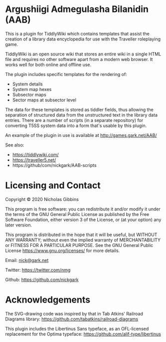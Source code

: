 # Argushiigi Admegulasha Bilanidin (AAB)

This is a plugin for TiddlyWiki which contains templates that assist the creation of a library data encyclopedia for use with the Traveller roleplaying game.

TiddlyWiki is an open source wiki that stores an entire wiki in a single HTML file and requires no other software apart from a modern web browser. It works well for both online and offline use.

The plugin includes specific templates for the rendering of:

* System details
* System map hexes
* Subsector maps
* Sector maps at subsector level

The data for these templates is stored as tiddler fields, thus allowing the separation of structured data from the unstructured text in the library data entries. There are a number of scripts (in a separate repository) for converting T5SS system data into a form that's usable by this plugin.

An example of the plugin in use is available at http://games.gark.net/AAB/

See also:

* https://tiddlywiki.com/
* https://traveller5.net/
* https://github/com/nickgark/AAB-scripts

# Licensing and Contact

Copyright © 2020 Nicholas Gibbins

This program is free software: you can redistribute it and/or modify it under the terms of the GNU General Public License as published by the Free Software Foundation, either version 3 of the License, or (at your option) any later version.

This program is distributed in the hope that it will be useful, but WITHOUT ANY WARRANTY; without even the implied warranty of MERCHANTABILITY or FITNESS FOR A PARTICULAR PURPOSE.  See the GNU General Public License https://www.gnu.org/licenses/ for more details.

Email: nick@gark.net

Twitter: https://twitter.com/nmg

Github: https://github.com/nickgark

# Acknowledgements

The SVG-drawing code was inspired by that in Tab Atkins' Railroad Diagrams library: https://github.com/tabatkins/railroad-diagrams

This plugin includes the Libertinus Sans typeface, as an OFL-licensed replacement for the Optima typeface: https://github.com/alif-type/libertinus

